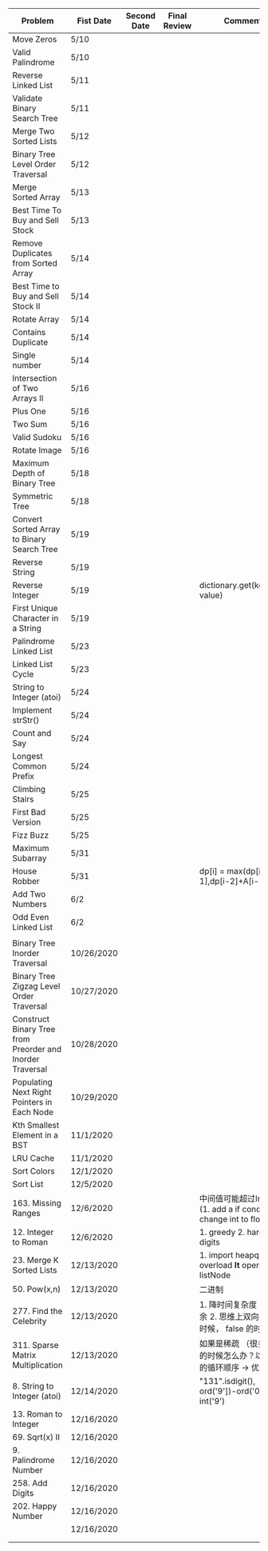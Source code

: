 | Problem                                                   | Fist Date  | Second Date | Final Review | Comments                                                                |
|-----------------------------------------------------------|------------|-------------|--------------|-------------------------------------------------------------------------|
| Move Zeros                                                | 5/10       |             |              |                                                                         |
| Valid Palindrome                                          | 5/10       |             |              |                                                                         |
| Reverse Linked List                                       | 5/11       |             |              |                                                                         |
| Validate Binary Search Tree                               | 5/11       |             |              |                                                                         |
| Merge Two Sorted Lists                                    | 5/12       |             |              |                                                                         |
| Binary Tree Level Order Traversal                         | 5/12       |             |              |                                                                         |
| Merge Sorted Array                                        | 5/13       |             |              |                                                                         |
| Best Time To Buy and Sell Stock                           | 5/13       |             |              |                                                                         |
| Remove Duplicates from Sorted Array                       | 5/14       |             |              |                                                                         |
| Best Time to Buy and Sell Stock II                        | 5/14       |             |              |                                                                         |
| Rotate Array                                              | 5/14       |             |              |                                                                         |
| Contains Duplicate                                        | 5/14       |             |              |                                                                         |
| Single number                                             | 5/14       |             |              |                                                                         |
| Intersection of Two Arrays II                             | 5/16       |             |              |                                                                         |
| Plus One                                                  | 5/16       |             |              |                                                                         |
| Two Sum                                                   | 5/16       |             |              |                                                                         |
| Valid Sudoku                                              | 5/16       |             |              |                                                                         |
| Rotate Image                                              | 5/16       |             |              |                                                                         |
| Maximum Depth of Binary Tree                              | 5/18       |             |              |                                                                         |
| Symmetric Tree                                            | 5/18       |             |              |                                                                         |
| Convert Sorted Array to Binary Search Tree                | 5/19       |             |              |                                                                         |
| Reverse String                                            | 5/19       |             |              |                                                                         |
| Reverse Integer                                           | 5/19       |             |              | dictionary.get(keyname, value)                                          |
| First Unique Character in a String                        | 5/19       |             |              |                                                                         |
| Palindrome Linked List                                    | 5/23       |             |              |                                                                         |
| Linked List Cycle                                         | 5/23       |             |              |                                                                         |
| String to Integer (atoi)                                  | 5/24       |             |              |                                                                         |
| Implement strStr()                                        | 5/24       |             |              |                                                                         |
| Count and Say                                             | 5/24       |             |              |                                                                         |
| Longest Common Prefix                                     | 5/24       |             |              |                                                                         |
| Climbing Stairs                                           | 5/25       |             |              |                                                                         |
| First Bad Version                                         | 5/25       |             |              |                                                                         |
| Fizz Buzz                                                 | 5/25       |             |              |                                                                         |
| Maximum Subarray                                          | 5/31       |             |              |                                                                         |
| House Robber                                              | 5/31       |             |              | dp[i] = max(dp[i-1],dp[i-2]+A[i-1])                                     |
| Add Two Numbers                                           | 6/2        |             |              |                                                                         |
| Odd Even Linked List                                      | 6/2        |             |              |                                                                         |
|                                                           |            |             |              |                                                                         |
| Binary Tree Inorder Traversal                             | 10/26/2020 |             |              |                                                                         |
| Binary Tree Zigzag Level Order Traversal                  | 10/27/2020 |             |              |                                                                         |
| Construct Binary Tree from Preorder and Inorder Traversal | 10/28/2020 |             |              |                                                                         |
| Populating Next Right Pointers in Each Node               | 10/29/2020 |             |              |                                                                         |
| Kth Smallest Element in a BST                             | 11/1/2020  |             |              |                                                                         |
| LRU Cache                                                 | 11/1/2020  |             |              |                                                                         |
| Sort Colors                                               | 12/1/2020  |             |              |                                                                         |
| Sort List                                                 | 12/5/2020  |             |              |                                                                         |
| 163. Missing Ranges                                       | 12/6/2020  |             |              | 中间值可能超过Int范围   (1. add a if condition 2. change int to float)  |
| 12. Integer to Roman                                      | 12/6/2020  |             |              | 1. greedy  2. hardcode digits                                           |
| 23. Merge K Sorted Lists                                  | 12/13/2020 |             |              | 1. import heapq  2. overload __lt__ operator for listNode               |
| 50. Pow(x,n)                                              | 12/13/2020 |             |              | 二进制                                                                  |
| 277. Find the Celebrity                                   | 12/13/2020 |             |              | 1. 降时间复杂度 --> 找冗余   2. 思维上双向： true 时候， false 的时候？ |
| 311. Sparse Matrix Multiplication                         | 12/13/2020 |             |              | 如果是稀疏 （很多 0 ）的时候怎么办？以什么样的循环顺序 -> 优化          |
| 8. String to Integer (atoi)                               | 12/14/2020 |             |              | "131".isdigit(),   ord('9'])-ord('0'), int('9')                         |
| 13. Roman to Integer                                      | 12/16/2020 |             |              |                                                                         |
| 69. Sqrt(x) II                                            | 12/16/2020 |             |              |                                                                         |
| 9. Palindrome Number                                      | 12/16/2020 |             |              |                                                                         |
| 258. Add Digits                                           | 12/16/2020 |             |              |                                                                         |
| 202. Happy Number                                         | 12/16/2020 |             |              |                                                                         |
|                                                           | 12/16/2020 |             |              |                                                                         |
|                                                           |            |             |              |                                                                         |
|                                                           |            |             |              |                                                                         |
